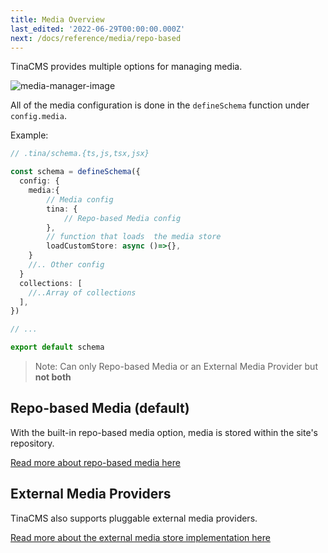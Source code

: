 ```yaml
---
title: Media Overview
last_edited: '2022-06-29T00:00:00.000Z'
next: /docs/reference/media/repo-based
---
```


TinaCMS provides multiple options for managing media.

![media-manager-image](/img/media-manager-ui.png)

All of the media configuration is done in the `defineSchema` function under `config.media`.

Example:

```ts
// .tina/schema.{ts,js,tsx,jsx}

const schema = defineSchema({
  config: {
    media:{
        // Media config
        tina: {
            // Repo-based Media config
        },
        // function that loads  the media store
        loadCustomStore: async ()=>{},
    }
    //.. Other config
  }
  collections: [
    //..Array of collections
  ],
})

// ...

export default schema
```

> Note: Can only Repo-based Media or an External Media Provider but **not both**

## Repo-based Media (default)

With the built-in repo-based media option, media is stored within the site's repository.

[Read more about repo-based media here](/docs/reference/media/repo-based)

## External Media Providers

TinaCMS also supports pluggable external media providers.

[Read more about the external media store implementation here](/docs/reference/media/external/authentication)
